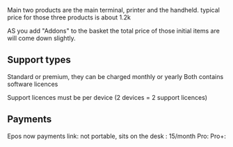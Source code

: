 Main two products are the main terminal, printer and the handheld. 
typical price for those three products is about 1.2k

AS you add "Addons" to the basket the total price of those initial items are will come down slightly. 

## Support types
Standard or premium, they can be charged monthly or yearly
Both contains software licences 

Support licences must be per device (2 devices = 2 support licences) 

## Payments
Epos now payments link:
not portable, sits on the desk : 15/month
Pro:
Pro+:
